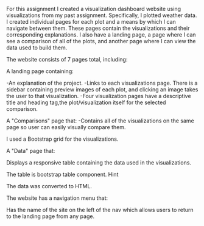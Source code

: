 For this assignment I created a visualization dashboard website using visualizations from my past assignment. Specifically, I plotted weather data.
I created individual pages for each plot and a means by which I can navigate between them. These pages contain the visualizations and their corresponding explanations. I also have a landing page, a page where I can see a comparison of all of the plots, and another page where I can view the data used to build them.

The website consists of 7 pages total, including:

A landing page containing:

-An explanation of the project.
-Links to each visualizations page. There is a sidebar containing preview images of each plot, and clicking an image takes the user to that visualization.
-Four visualization pages have a descriptive title and heading tag,the plot/visualization itself for the selected comparison.

A "Comparisons" page that:
-Contains all of the visualizations on the same page so user can easily visually compare them.

I used a Bootstrap grid for the visualizations.

A "Data" page that:

Displays a responsive table containing the data used in the visualizations.

The table is bootstrap table component. Hint

The data was converted  to HTML. 


The website has a navigation menu that:

Has the name of the site on the left of the nav which allows users to return to the landing page from any page.


